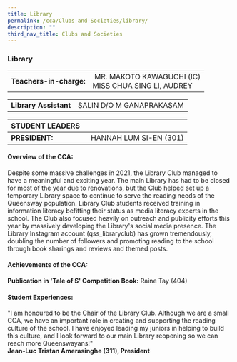```yaml
---
title: Library
permalink: /cca/Clubs-and-Societies/library/
description: ""
third_nav_title: Clubs and Societies
---
```

### Library

|  	|  	|
|---	|---	|
| **Teachers-in-charge:** 	|  MR. MAKOTO KAWAGUCHI (IC) <br> MISS CHUA SING LI, AUDREY 	|

|  	|  	|
|---	|---	|
| **Library Assistant** 	| SALIN D/O M GANAPRAKASAM	|

| STUDENT LEADERS 	|  	|
|---	|---	|
| **PRESIDENT:** 	|   HANNAH LUM SI-EN (301)	|

#### Overview of the CCA:   

Despite some massive challenges in 2021, the Library Club managed to have a meaningful and exciting year. The main Library has had to be closed for most of the year due to renovations, but the Club helped set up a temporary Library space to continue to serve the reading needs of the Queensway population. Library Club students received training in information literacy befitting their status as media literacy experts in the school. The Club also focused heavily on outreach and publicity efforts this year by massively developing the Library's social media presence. The Library Instagram account (qss\_libraryclub) has grown tremendously, doubling the number of followers and promoting reading to the school through book sharings and reviews and themed posts.

#### Achievements of the CCA:  

**Publication in 'Tale of S' Competition Book:** Raine Tay (404) 

  

#### Student Experiences: 

"I am honoured to be the Chair of the Library Club. Although we are a small CCA, we have an important role in creating and supporting the reading culture of the school. I have enjoyed leading my juniors in helping to build this culture, and I look forward to our main Library reopening so we can reach more Queenswayans!"
<br> **Jean-Luc Tristan Amerasinghe (311), President**